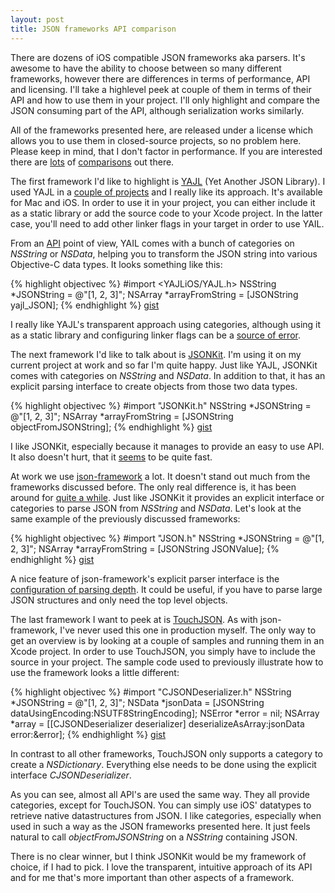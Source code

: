 ```yaml
---
layout: post
title: JSON frameworks API comparison
---
```


There are dozens of iOS compatible JSON frameworks aka parsers. It's awesome to have the ability to choose between so many different frameworks, however there are differences in terms of performance, API and licensing. I'll take a highlevel peek at couple of them in terms of their API and how to use them in your project. I'll only highlight and compare the JSON consuming part of the API, although serialization works similarly.

All of the frameworks presented here, are released under a license which allows you to use them in closed-source projects, so no problem here. Please keep in mind, that I don't factor in performance. If you are interested there are [lots](http://www.mail-archive.com/cocoa-dev@lists.apple.com/msg61077.html "JSON framework performance") of [comparisons](http://www.cocoanetics.com/2011/03/json-versus-plist-the-ultimate-showdown/ "JSON framework performance") out there.

The first framework I'd like to highlight is [YAJL](https://github.com/gabriel/yajl-objc "YAJL on gihub") (Yet Another JSON Library). I used YAJL in a [couple of projects](http://itunes.apple.com/us/artist/david-linsin/id362714030 "David Linsin on iTunes") and I really like its approach. It's available for Mac and iOS. In order to use it in your project, you can either include it as a static library or add the source code to your Xcode project. In the latter case, you'll need to add other linker flags in your target in order to use YAIL. 

From an [API](http://gabriel.github.com/yajl-objc/ "API docs") point of view, YAIL comes with a bunch of categories on *NSString* or *NSData*, helping you to transform the JSON string into various Objective-C data types. It looks something like this:

{% highlight objectivec %}
#import <YAJLiOS/YAJL.h>
NSString *JSONString = @"[1, 2, 3]";
NSArray *arrayFromString = [JSONString yajl_JSON];
{% endhighlight %}
<a class="gist" href="https://gist.github.com/857288">gist</a>

I really like YAJL's transparent approach using categories, although using it as a static library and configuring linker flags can be a [source of error](http://dlinsin.blogspot.com/2010/05/don-forget-your-linker-flags.html "blog post on linker flags").

The next framework I'd like to talk about is [JSONKit](https://github.com/johnezang/JSONKit "JSONKit on gihub"). I'm using it on my current project at work and so far I'm quite happy. Just like YAJL, JSONKit comes with categories on *NSString* and *NSData*. In addition to that, it has an explicit parsing interface to create objects from those two data types.

{% highlight objectivec %}
#import "JSONKit.h"
NSString *JSONString = @"[1, 2, 3]";
NSArray *arrayFromString = [JSONString objectFromJSONString];
{% endhighlight %}
<a class="gist" href="https://gist.github.com/857294">gist</a>

I like JSONKit, especially because it manages to provide an easy to use API. It also doesn't hurt, that it [seems](http://www.mail-archive.com/cocoa-dev@lists.apple.com/msg61077.html "JSON framework performance") to be quite fast.

At work we use [json-framework](https://github.com/stig/json-framework "json-framework on github") a lot. It doesn't stand out much from the frameworks discussed before. The only real difference is, it has been around for [quite a while](https://github.com/stig/json-framework/commit/108b9ca38dc2fd8ad31db078cfc71b3b4ab10d13 "commit on github"). Just like JSONKit it provides an explicit interface or categories to parse JSON from *NSString* and *NSData*. Let's look at the same example of the previously discussed frameworks:

{% highlight objectivec %}
#import "JSON.h"
NSString *JSONString = @"[1, 2, 3]";
NSArray *arrayFromString = [JSONString JSONValue];
{% endhighlight %}
<a class="gist" href="https://gist.github.com/860623">gist</a>

A nice feature of json-framework's explicit parser interface is the [configuration of parsing depth](http://stig.github.com/json-framework/api/interfaceSBJsonParser.html#a0378b4ce99a1caeddc4a05da37ca4ffa "api docs on github"). It could be useful, if you have to parse large JSON structures and only need the top level objects. 

The last framework I want to peek at is [TouchJSON](https://github.com/TouchCode/TouchJSON "TouchJSON on github"). As with json-framework, I've never used this one in production myself. The only way to get an overview is by looking at a couple of samples and running them in an Xcode project. In order to use TouchJSON, you simply have to include the source in your project. The sample code used to previously illustrate how to use the framework looks a little different:

{% highlight objectivec %}
#import "CJSONDeserializer.h"
NSString *JSONString = @"[1, 2, 3]";
NSData *jsonData = [JSONString dataUsingEncoding:NSUTF8StringEncoding];
NSError *error = nil;
NSArray *array = [[CJSONDeserializer deserializer] deserializeAsArray:jsonData 
                error:&error];
{% endhighlight %}
<a class="gist" href="https://gist.github.com/860676">gist</a>

In contrast to all other frameworks, TouchJSON only supports a category to create a *NSDictionary*. Everything else needs to be done using the explicit interface *CJSONDeserializer*. 

As you can see, almost all API's are used the same way. They all provide categories, except for TouchJSON. You can simply use iOS' datatypes to retrieve native datastructures from JSON. I like categories, especially when used in such a way as the JSON frameworks presented here. It just feels natural to call *objectFromJSONString* on a *NSString* containing JSON. 

There is no clear winner, but I think JSONKit would be my framework of choice, if I had to pick. I love the transparent, intuitive approach of its API and for me that's more important than other aspects of a framework. 